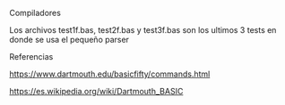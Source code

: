 Compiladores

Los archivos test1f.bas, test2f.bas y test3f.bas son los ultimos 3 tests en donde se usa el pequeño parser

Referencias

https://www.dartmouth.edu/basicfifty/commands.html

https://es.wikipedia.org/wiki/Dartmouth_BASIC

